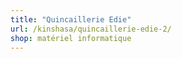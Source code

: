 ```yaml
---
title: "Quincaillerie Edie"
url: /kinshasa/quincaillerie-edie-2/
shop: matériel informatique
---
```

